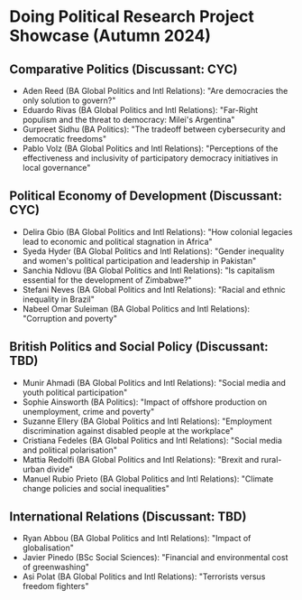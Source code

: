 # Doing Political Research Project Showcase (Autumn 2024)

## Comparative Politics (Discussant: CYC)

 - Aden Reed (BA Global Politics and Intl Relations): "Are democracies the only solution to govern?"
 - Eduardo Rivas (BA Global Politics and Intl Relations): "Far-Right populism and the threat to democracy: Milei's Argentina"
 - Gurpreet Sidhu (BA Politics): "The tradeoff between cybersecurity and democratic freedoms"
 - Pablo Volz (BA Global Politics and Intl Relations): "Perceptions of the effectiveness and inclusivity of participatory democracy initiatives in local governance"

## Political Economy of Development (Discussant: CYC)

 - Delira Gbio (BA Global Politics and Intl Relations): "How colonial legacies lead to economic and political stagnation in Africa"
 - Syeda Hyder (BA Global Politics and Intl Relations): "Gender inequality and women's political participation and leadership in Pakistan"
 - Sanchia Ndlovu (BA Global Politics and Intl Relations): "Is capitalism essential for the development of Zimbabwe?"
 - Stefani Neves (BA Global Politics and Intl Relations): "Racial and ethnic inequality in Brazil"
 - Nabeel Omar Suleiman (BA Global Politics and Intl Relations): "Corruption and poverty"

## British Politics and Social Policy (Discussant: TBD)

 - Munir Ahmadi (BA Global Politics and Intl Relations): "Social media and youth political participation"
 - Sophie Ainsworth (BA Politics): "Impact of offshore production on unemployment, crime and poverty"
 - Suzanne Ellery (BA Global Politics and Intl Relations): "Employment discrimination against disabled people at the workplace" 
 - Cristiana Fedeles (BA Global Politics and Intl Relations): "Social media and political polarisation"
 - Mattia Redolfi (BA Global Politics and Intl Relations): "Brexit and rural-urban divide"
 - Manuel Rubio Prieto (BA Global Politics and Intl Relations): "Climate change policies and social inequalities"

## International Relations (Discussant: TBD)

 - Ryan Abbou (BA Global Politics and Intl Relations): "Impact of globalisation"
 - Javier Pinedo (BSc Social Sciences): "Financial and environmental cost of greenwashing"
 - Asi Polat (BA Global Politics and Intl Relations): "Terrorists versus freedom fighters"
